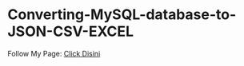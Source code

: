 # Converting-MySQL-database-to-JSON-CSV-EXCEL

Follow My Page: [Click Disini](www.jordyyusim.blogspot.com)
